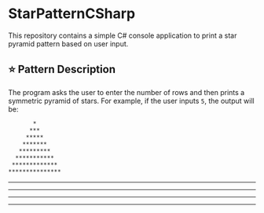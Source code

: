 # StarPatternCSharp

This repository contains a simple C# console application to print a star pyramid pattern based on user input.

## ⭐ Pattern Description

The program asks the user to enter the number of rows and then prints a symmetric pyramid of stars. For example, if the user inputs `5`, the output will be:

           *
          ***
         *****
        *******
       *********
      ***********
     *************
    ***************
   *****************
  *******************
 *********************
***********************
